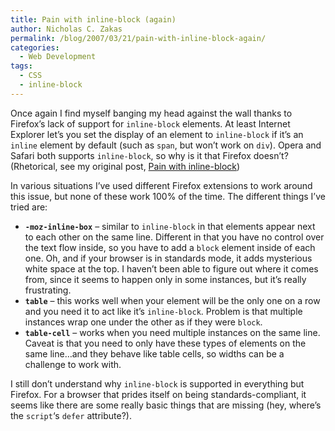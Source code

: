 ```yaml
---
title: Pain with inline-block (again)
author: Nicholas C. Zakas
permalink: /blog/2007/03/21/pain-with-inline-block-again/
categories:
  - Web Development
tags:
  - CSS
  - inline-block
---
```

Once again I find myself banging my head against the wall thanks to Firefox&#8217;s lack of support for `inline-block` elements. At least Internet Explorer let&#8217;s you set the display of an element to `inline-block` if it&#8217;s an `inline` element by default (such as `span`, but won&#8217;t work on `div`). Opera and Safari both supports `inline-block`, so why is it that Firefox doesn&#8217;t? (Rhetorical, see my original post, <a title="Pain with inline-block" rel="internal" href="{{site.url}}/archive/2006/10/382">Pain with inline-block</a>)

In various situations I&#8217;ve used different Firefox extensions to work around this issue, but none of these work 100% of the time. The different things I&#8217;ve tried are:

  * **`-moz-inline-box`** &#8211; similar to `inline-block` in that elements appear next to each other on the same line. Different in that you have no control over the text flow inside, so you have to add a `block` element inside of each one. Oh, and if your browser is in standards mode, it adds mysterious white space at the top. I haven&#8217;t been able to figure out where it comes from, since it seems to happen only in some instances, but it&#8217;s really frustrating.
  * **`table`** &#8211; this works well when your element will be the only one on a row and you need it to act like it&#8217;s `inline-block`. Problem is that multiple instances wrap one under the other as if they were `block`.
  * **`table-cell`** &#8211; works when you need multiple instances on the same line. Caveat is that you need to only have these types of elements on the same line&#8230;and they behave like table cells, so widths can be a challenge to work with.

I still don&#8217;t understand why `inline-block` is supported in everything but Firefox. For a browser that prides itself on being standards-compliant, it seems like there are some really basic things that are missing (hey, where&#8217;s the `script`&#8216;s `defer` attribute?).

